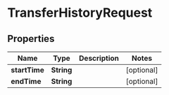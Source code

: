 

# TransferHistoryRequest


## Properties

Name | Type | Description | Notes
------------ | ------------- | ------------- | -------------
**startTime** | **String** |  |  [optional]
**endTime** | **String** |  |  [optional]



